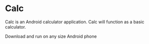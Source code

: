 # Calc

Calc is an Android calculator application.  Calc will function as a basic calculator.

Download and run on any size Android phone
